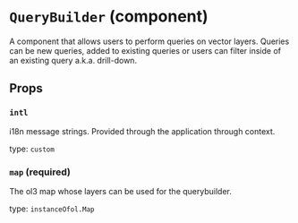 `QueryBuilder` (component)
==========================

A component that allows users to perform queries on vector layers. Queries can be new queries, added to existing queries or users can filter inside of an existing query a.k.a. drill-down.

Props
-----

### `intl`

i18n message strings. Provided through the application through context.

type: `custom`


### `map` (required)

The ol3 map whose layers can be used for the querybuilder.

type: `instanceOfol.Map`

